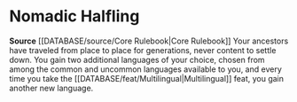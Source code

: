 ﻿---
id: '23'
name: Nomadic Halfling
rarity: Common
source: '[[DATABASE/source/Core Rulebook|Core Rulebook]]'
type: Heritage

---
# Nomadic Halfling

**Source** [[DATABASE/source/Core Rulebook|Core Rulebook]] 
Your ancestors have traveled from place to place for generations, never content to settle down. You gain two additional languages of your choice, chosen from among the common and uncommon languages available to you, and every time you take the [[DATABASE/feat/Multilingual|Multilingual]] feat, you gain another new language.